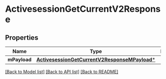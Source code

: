 # ActivesessionGetCurrentV2Response

## Properties
Name | Type | Description | Notes
------------ | ------------- | ------------- | -------------
**mPayload** | [**ActivesessionGetCurrentV2ResponseMPayload***](ActivesessionGetCurrentV2ResponseMPayload.md) |  | 

[[Back to Model list]](../README.md#documentation-for-models) [[Back to API list]](../README.md#documentation-for-api-endpoints) [[Back to README]](../README.md)



